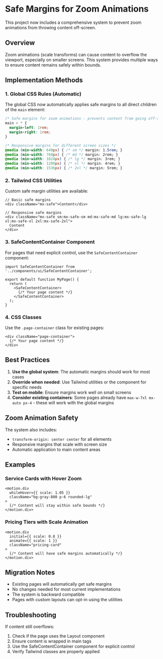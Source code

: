 # Safe Margins for Zoom Animations

This project now includes a comprehensive system to prevent zoom animations from throwing content off-screen.

## Overview

Zoom animations (scale transforms) can cause content to overflow the viewport, especially on smaller screens. This system provides multiple ways to ensure content remains safely within bounds.

## Implementation Methods

### 1. Global CSS Rules (Automatic)

The global CSS now automatically applies safe margins to all direct children of the `main` element:

```css
/* Safe margins for zoom animations - prevents content from going off-screen */
main > * {
  margin-left: 1rem;
  margin-right: 1rem;
}

/* Responsive margins for different screen sizes */
@media (min-width: 640px) { /* sm */ margin: 1.5rem; }
@media (min-width: 768px) { /* md */ margin: 2rem; }
@media (min-width: 1024px) { /* lg */ margin: 3rem; }
@media (min-width: 1280px) { /* xl */ margin: 4rem; }
@media (min-width: 1536px) { /* 2xl */ margin: 5rem; }
```

### 2. Tailwind CSS Utilities

Custom safe margin utilities are available:

```tsx
// Basic safe margins
<div className="mx-safe">Content</div>

// Responsive safe margins
<div className="mx-safe sm:mx-safe-sm md:mx-safe-md lg:mx-safe-lg xl:mx-safe-xl 2xl:mx-safe-2xl">
  Content
</div>
```

### 3. SafeContentContainer Component

For pages that need explicit control, use the `SafeContentContainer` component:

```tsx
import SafeContentContainer from '../components/ui/SafeContentContainer';

export default function MyPage() {
  return (
    <SafeContentContainer>
      {/* Your page content */}
    </SafeContentContainer>
  );
}
```

### 4. CSS Classes

Use the `.page-container` class for existing pages:

```tsx
<div className="page-container">
  {/* Your page content */}
</div>
```

## Best Practices

1. **Use the global system**: The automatic margins should work for most cases
2. **Override when needed**: Use Tailwind utilities or the component for specific needs
3. **Test on mobile**: Ensure margins work well on small screens
4. **Consider existing containers**: Some pages already have `max-w-7xl mx-auto px-4` - these will work with the global margins

## Zoom Animation Safety

The system also includes:

- `transform-origin: center center` for all elements
- Responsive margins that scale with screen size
- Automatic application to main content areas

## Examples

### Service Cards with Hover Zoom

```tsx
<motion.div
  whileHover={{ scale: 1.05 }}
  className="bg-gray-800 p-6 rounded-lg"
>
  {/* Content will stay within safe bounds */}
</motion.div>
```

### Pricing Tiers with Scale Animation

```tsx
<motion.div
  initial={{ scale: 0.8 }}
  animate={{ scale: 1 }}
  className="pricing-card"
>
  {/* Content will have safe margins automatically */}
</motion.div>
```

## Migration Notes

- Existing pages will automatically get safe margins
- No changes needed for most current implementations
- The system is backward compatible
- Pages with custom layouts can opt-in using the utilities

## Troubleshooting

If content still overflows:

1. Check if the page uses the Layout component
2. Ensure content is wrapped in main tags
3. Use the SafeContentContainer component for explicit control
4. Verify Tailwind classes are properly applied